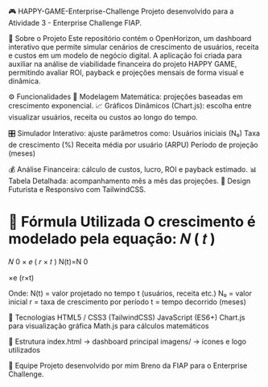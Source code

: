 🎮 HAPPY-GAME-Enterprise-Challenge
Projeto desenvolvido para a Atividade 3 - Enterprise Challenge FIAP.

📌 Sobre o Projeto
Este repositório contém o OpenHorizon, um dashboard interativo que permite simular cenários de crescimento de usuários, receita e custos em um modelo de negócio digital.
A aplicação foi criada para auxiliar na análise de viabilidade financeira do projeto HAPPY GAME, permitindo avaliar ROI, payback e projeções mensais de forma visual e dinâmica.

⚙️ Funcionalidades
🔢 Modelagem Matemática: projeções baseadas em crescimento exponencial.
📈 Gráficos Dinâmicos (Chart.js): escolha entre visualizar usuários, receita ou custos ao longo do tempo.

🎛️ Simulador Interativo: ajuste parâmetros como:
Usuários iniciais (N₀)
Taxa de crescimento (%)
Receita média por usuário (ARPU)
Período de projeção (meses)

💰 Análise Financeira: cálculo de custos, lucro, ROI e payback estimado.
📊 Tabela Detalhada: acompanhamento mês a mês das projeções.
🌙 Design Futurista e Responsivo com TailwindCSS.

🧮 Fórmula Utilizada
O crescimento é modelado pela equação:
𝑁
(
𝑡
)
=
𝑁
0
×
𝑒
(
𝑟
×
𝑡
)
N(t)=N
0
	​

×e
(r×t)

Onde:
N(t) = valor projetado no tempo t (usuários, receita etc.)
N₀ = valor inicial
r = taxa de crescimento por período
t = tempo decorrido (meses)

🚀 Tecnologias
HTML5 / CSS3 (TailwindCSS)
JavaScript (ES6+)
Chart.js para visualização gráfica
Math.js para cálculos matemáticos

📂 Estrutura
index.html → dashboard principal
imagens/ → ícones e logo utilizados

👥 Equipe
Projeto desenvolvido por mim Breno da FIAP para o Enterprise Challenge.
